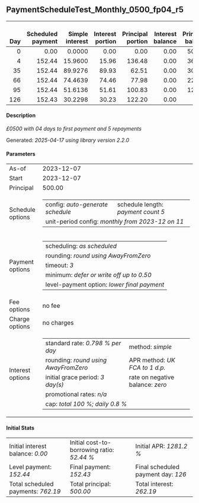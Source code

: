 <h2>PaymentScheduleTest_Monthly_0500_fp04_r5</h2>
<table>
    <thead style="vertical-align: bottom;">
        <th style="text-align: right;">Day</th>
        <th style="text-align: right;">Scheduled payment</th>
        <th style="text-align: right;">Simple interest</th>
        <th style="text-align: right;">Interest portion</th>
        <th style="text-align: right;">Principal portion</th>
        <th style="text-align: right;">Interest balance</th>
        <th style="text-align: right;">Principal balance</th>
        <th style="text-align: right;">Total simple interest</th>
        <th style="text-align: right;">Total interest</th>
        <th style="text-align: right;">Total principal</th>
    </thead>
    <tr style="text-align: right;">
        <td class="ci00">0</td>
        <td class="ci01" style="white-space: nowrap;">0.00</td>
        <td class="ci02">0.0000</td>
        <td class="ci03">0.00</td>
        <td class="ci04">0.00</td>
        <td class="ci05">0.00</td>
        <td class="ci06">500.00</td>
        <td class="ci07">0.0000</td>
        <td class="ci08">0.00</td>
        <td class="ci09">0.00</td>
    </tr>
    <tr style="text-align: right;">
        <td class="ci00">4</td>
        <td class="ci01" style="white-space: nowrap;">152.44</td>
        <td class="ci02">15.9600</td>
        <td class="ci03">15.96</td>
        <td class="ci04">136.48</td>
        <td class="ci05">0.00</td>
        <td class="ci06">363.52</td>
        <td class="ci07">15.9600</td>
        <td class="ci08">15.96</td>
        <td class="ci09">136.48</td>
    </tr>
    <tr style="text-align: right;">
        <td class="ci00">35</td>
        <td class="ci01" style="white-space: nowrap;">152.44</td>
        <td class="ci02">89.9276</td>
        <td class="ci03">89.93</td>
        <td class="ci04">62.51</td>
        <td class="ci05">0.00</td>
        <td class="ci06">301.01</td>
        <td class="ci07">105.8876</td>
        <td class="ci08">105.89</td>
        <td class="ci09">198.99</td>
    </tr>
    <tr style="text-align: right;">
        <td class="ci00">66</td>
        <td class="ci01" style="white-space: nowrap;">152.44</td>
        <td class="ci02">74.4639</td>
        <td class="ci03">74.46</td>
        <td class="ci04">77.98</td>
        <td class="ci05">0.00</td>
        <td class="ci06">223.03</td>
        <td class="ci07">180.3514</td>
        <td class="ci08">180.35</td>
        <td class="ci09">276.97</td>
    </tr>
    <tr style="text-align: right;">
        <td class="ci00">95</td>
        <td class="ci01" style="white-space: nowrap;">152.44</td>
        <td class="ci02">51.6136</td>
        <td class="ci03">51.61</td>
        <td class="ci04">100.83</td>
        <td class="ci05">0.00</td>
        <td class="ci06">122.20</td>
        <td class="ci07">231.9650</td>
        <td class="ci08">231.96</td>
        <td class="ci09">377.80</td>
    </tr>
    <tr style="text-align: right;">
        <td class="ci00">126</td>
        <td class="ci01" style="white-space: nowrap;">152.43</td>
        <td class="ci02">30.2298</td>
        <td class="ci03">30.23</td>
        <td class="ci04">122.20</td>
        <td class="ci05">0.00</td>
        <td class="ci06">0.00</td>
        <td class="ci07">262.1949</td>
        <td class="ci08">262.19</td>
        <td class="ci09">500.00</td>
    </tr>
</table>
<h4>Description</h4>
<p><i>£0500 with 04 days to first payment and 5 repayments</i></p>
<p>Generated: <i>2025-04-17 using library version 2.2.0</i></p>
<h4>Parameters</h4>
<table>
    <tr>
        <td>As-of</td>
        <td>2023-12-07</td>
    </tr>
    <tr>
        <td>Start</td>
        <td>2023-12-07</td>
    </tr>
    <tr>
        <td>Principal</td>
        <td>500.00</td>
    </tr>
    <tr>
        <td>Schedule options</td>
        <td>
            <table>
                <tr>
                    <td>config: <i>auto-generate schedule</i></td>
                    <td>schedule length: <i><i>payment count</i> 5</i></td>
                </tr>
                <tr>
                    <td colspan="2" style="white-space: nowrap;">unit-period config: <i>monthly from 2023-12 on 11</i></td>
                </tr>
            </table>
        </td>
    </tr>
    <tr>
        <td>Payment options</td>
        <td>
            <table>
                <tr>
                    <td>scheduling: <i>as scheduled</i></td>
                </tr>
                <tr>
                    <td>rounding: <i>round using AwayFromZero</i></td>
                </tr>
                <tr>
                    <td>timeout: <i>3</i></td>
                </tr>
                <tr>
                    <td>minimum: <i>defer&nbsp;or&nbsp;write&nbsp;off&nbsp;up&nbsp;to&nbsp;0.50</i></td>
                </tr>
                <tr>
                    <td>level-payment option: <i>lower&nbsp;final&nbsp;payment</i></td>
                </tr>
            </table>
        </td>
    </tr>
    <tr>
        <td>Fee options</td>
        <td>no fee
        </td>
    </tr>
    <tr>
        <td>Charge options</td>
        <td>no charges
        </td>
    </tr>
    <tr>
        <td>Interest options</td>
        <td>
            <table>
                <tr>
                    <td>standard rate: <i>0.798 % per day</i></td>
                    <td>method: <i>simple</i></td>
                </tr>
                <tr>
                    <td>rounding: <i>round using AwayFromZero</i></td>
                    <td>APR method: <i>UK FCA to 1 d.p.</i></td>
                </tr>
                <tr>
                    <td>initial grace period: <i>3 day(s)</i></td>
                    <td>rate on negative balance: <i>zero</i></td>
                </tr>
                <tr>
                    <td colspan="2">promotional rates: <i><i>n/a</i></i></td>
                </tr>
                <tr>
                    <td colspan="2">cap: <i>total 100 %; daily 0.8 %</td>
                </tr>
            </table>
        </td>
    </tr>
</table>
<h4>Initial Stats</h4>
<table>
    <tr>
        <td>Initial interest balance: <i>0.00</i></td>
        <td>Initial cost-to-borrowing ratio: <i>52.44 %</i></td>
        <td>Initial APR: <i>1281.2 %</i></td>
    </tr>
    <tr>
        <td>Level payment: <i>152.44</i></td>
        <td>Final payment: <i>152.43</i></td>
        <td>Final scheduled payment day: <i>126</i></td>
    </tr>
    <tr>
        <td>Total scheduled payments: <i>762.19</i></td>
        <td>Total principal: <i>500.00</i></td>
        <td>Total interest: <i>262.19</i></td>
    </tr>
</table>
